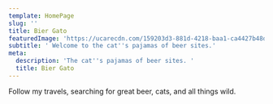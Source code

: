 ```yaml
---
template: HomePage
slug: ''
title: Bier Gato
featuredImage: 'https://ucarecdn.com/159203d3-881d-4218-baa1-ca4427b48d0d/'
subtitle: ' Welcome to the cat''s pajamas of beer sites.'
meta:
  description: 'The cat''s pajamas of beer sites. '
  title: Bier Gato
---
```

Follow my travels, searching for great beer, cats, and all things wild.
